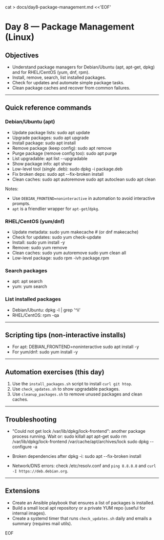 cat > docs/day8-package-management.md <<'EOF'
# Day 8 — Package Management (Linux)

## Objectives
- Understand package managers for Debian/Ubuntu (apt, apt-get, dpkg) and for RHEL/CentOS (yum, dnf, rpm).
- Install, remove, search, list installed packages.
- Check for updates and automate simple package tasks.
- Clean package caches and recover from common failures.

---

## Quick reference commands

### Debian/Ubuntu (apt)
- Update package lists:
  sudo apt update
- Upgrade packages:
  sudo apt upgrade
- Install package:
  sudo apt install <package>
- Remove package (keep config):
  sudo apt remove <package>
- Purge package (remove config too):
  sudo apt purge <package>
- List upgradable:
  apt list --upgradable
- Show package info:
  apt show <package>
- Low-level tool (single .deb):
  sudo dpkg -i package.deb
- Fix broken deps:
  sudo apt --fix-broken install
- Clean caches:
  sudo apt autoremove
  sudo apt autoclean
  sudo apt clean

Notes:
- Use `DEBIAN_FRONTEND=noninteractive` in automation to avoid interactive prompts.
- `apt` is a friendlier wrapper for `apt-get`/`dpkg`.

### RHEL/CentOS (yum/dnf)
- Update metadata:
  sudo yum makecache   # (or dnf makecache)
- Check for updates:
  sudo yum check-update
- Install:
  sudo yum install -y <package>
- Remove:
  sudo yum remove <package>
- Clean caches:
  sudo yum autoremove
  sudo yum clean all
- Low-level package:
  sudo rpm -ivh package.rpm

### Search packages
- apt:
  apt search <term>
- yum:
  yum search <term>

### List installed packages
- Debian/Ubuntu:
  dpkg -l | grep '^ii'
- RHEL/CentOS:
  rpm -qa

---

## Scripting tips (non-interactive installs)
- For apt:
  DEBIAN_FRONTEND=noninteractive sudo apt install -y <package1> <package2>
- For yum/dnf:
  sudo yum install -y <package1> <package2>

---

## Automation exercises (this day)
1. Use the `install_packages.sh` script to install `curl git htop`.
2. Use `check_updates.sh` to show upgradable packages.
3. Use `cleanup_packages.sh` to remove unused packages and clean caches.

---

## Troubleshooting
- "Could not get lock /var/lib/dpkg/lock-frontend": another package process running. Wait or:
  sudo killall apt apt-get
  sudo rm /var/lib/dpkg/lock-frontend /var/cache/apt/archives/lock
  sudo dpkg --configure -a

- Broken dependencies after dpkg -i:
  sudo apt --fix-broken install

- Network/DNS errors: check /etc/resolv.conf and `ping 8.8.8.8` and `curl -I https://deb.debian.org`.

---

## Extensions
- Create an Ansible playbook that ensures a list of packages is installed.
- Build a small local apt repository or a private YUM repo (useful for internal images).
- Create a systemd timer that runs `check_updates.sh` daily and emails a summary (requires mail utils).

EOF
